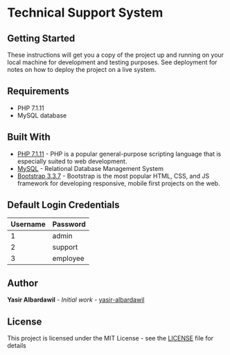 # Technical Support System

## Getting Started

These instructions will get you a copy of the project up and running on your local machine for development and testing purposes. See deployment for notes on how to deploy the project on a live system.

## Requirements

* PHP 7.1.11
* MySQL database


## Built With
* [PHP 7.1.11](http://php.net/) - PHP is a popular general-purpose scripting language that is especially suited to web development.
* [MySQL](https://www.mysql.com/) - Relational Database Management System
* [Bootstrap 3.3.7](https://getbootstrap.com/docs/3.3/) - Bootstrap is the most popular HTML, CSS, and JS framework for developing responsive, mobile first projects on the web. 

## Default Login Credentials
| Username  | Password |
| ------------- | ------------- |
| 1 | admin |
| 2 | support |
| 3 | employee |

## Author

**Yasir Albardawil** - *Initial work* - [yasir-albardawil](https://github.com/yasir-albardawil)


## License

This project is licensed under the MIT License - see the [LICENSE](LICENSE) file for details


